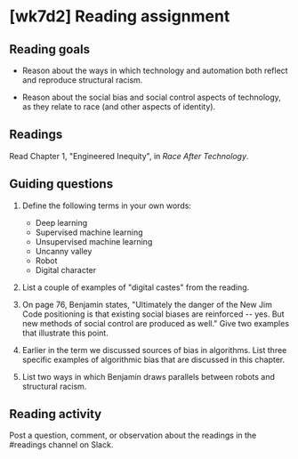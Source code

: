 # [wk7d2] Reading assignment

## Reading goals

- Reason about the ways in which technology and automation both reflect and reproduce structural racism.

- Reason about the social bias and social control aspects of technology, as they relate to race (and other aspects of identity).

## Readings 

Read Chapter 1, "Engineered Inequity", in _Race After Technology_.


## Guiding questions

1. Define the following terms in your own words:

    -  Deep learning
    -  Supervised machine learning
    -  Unsupervised machine learning
    -  Uncanny valley
    -  Robot
    -  Digital character
    
2. List a couple of examples of "digital castes" from the reading.

3. On page 76, Benjamin states, "Ultimately the danger of the New Jim Code positioning is that existing social biases are reinforced -- yes. But new methods of social control are produced as well." Give two examples that illustrate this point.

4. Earlier in the term we discussed sources of bias in algorithms. List three specific examples of algorithmic bias that are discussed in this chapter.

5. List two ways in which Benjamin draws parallels between robots and structural racism. 

## Reading activity

Post a question, comment, or observation about the readings in the #readings channel on Slack.
